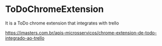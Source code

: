 # ToDoChromeExtension
It is a ToDo chrome extension that integrates with trello

https://imasters.com.br/apis-microsservicos/chrome-extension-de-todo-integrado-ao-trello
